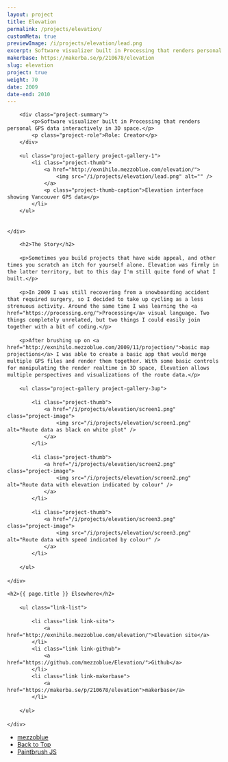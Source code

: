 ```yaml
---
layout: project
title: Elevation
permalink: /projects/elevation/
customMeta: true
previewImage: /i/projects/elevation/lead.png
excerpt: Software visualizer built in Processing that renders personal GPS data interactively in 3D space.
makerbase: https://makerba.se/p/210678/elevation
slug: elevation
project: true
weight: 70
date: 2009
date-end: 2010
---
```


<section id="summary" class="project-section">
	<div class="wrap">

		<div class="project-summary">
			<p>Software visualizer built in Processing that renders personal GPS data interactively in 3D space.</p>
			<p class="project-role">Role: Creator</p>
		</div>

		<ul class="project-gallery project-gallery-1">
			<li class="project-thumb">
				<a href="http://exnihilo.mezzoblue.com/elevation/">
					<img src="/i/projects/elevation/lead.png" alt="" />
				</a>
				<p class="project-thumb-caption">Elevation interface showing Vancouver GPS data</p>
			</li>
		</ul>


	</div>
</section>


<section id="story" class="project-section project-story">
	<div class="wrap">

		<h2>The Story</h2>

		<p>Sometimes you build projects that have wide appeal, and other times you scratch an itch for yourself alone. Elevation was firmly in the latter territory, but to this day I'm still quite fond of what I built.</p>

		<p>In 2009 I was still recovering from a snowboarding accident that required surgery, so I decided to take up cycling as a less strenuous activity. Around the same time I was learning the <a href="https://processing.org/">Processing</a> visual language. Two things completely unrelated, but two things I could easily join together with a bit of coding.</p>

		<p>After brushing up on <a href="http://exnihilo.mezzoblue.com/2009/11/projection/">basic map projections</a> I was able to create a basic app that would merge multiple GPS files and render them together. With some basic controls for manipulating the render realtime in 3D space, Elevation allows multiple perspectives and visualizations of the route data.</p>

		<ul class="project-gallery project-gallery-3up">

			<li class="project-thumb">
				<a href="/i/projects/elevation/screen1.png" class="project-image">
					<img src="/i/projects/elevation/screen1.png" alt="Route data as black on white plot" />
				</a>
			</li>

			<li class="project-thumb">
				<a href="/i/projects/elevation/screen2.png" class="project-image">
					<img src="/i/projects/elevation/screen2.png" alt="Route data with elevation indicated by colour" />
				</a>
			</li>

			<li class="project-thumb">
				<a href="/i/projects/elevation/screen3.png" class="project-image">
					<img src="/i/projects/elevation/screen3.png" alt="Route data with speed indicated by colour" />
				</a>
			</li>

		</ul>

	</div>
</section>


<section id="elsewhere" class="project-section project-elsewhere">
	<div class="wrap">

	<h2>{{ page.title }} Elsewhere</h2>

		<ul class="link-list">

			<li class="link link-site">
				<a href="http://exnihilo.mezzoblue.com/elevation/">Elevation site</a>
			</li>
			<li class="link link-github">
				<a href="https://github.com/mezzoblue/Elevation/">Github</a>
			</li>
			<li class="link link-makerbase">
				<a href="https://makerba.se/p/210678/elevation">makerbase</a>
			</li>

		</ul>

	</div>
</section>


<section class="project-nav">
	<ul>
		<li class="project-prev">
			<a href="/projects/mezzoblue/" class="link">
				mezzoblue
			</a>
		</li>
		<li class="project-top">
			<a href="#top" class="link">
				Back to Top
			</a>
		</li>
		<li class="project-next">
			<a href="/projects/paintbrush/" class="link">
				Paintbrush JS
			</a>
		</li>
	</ul>
</section>